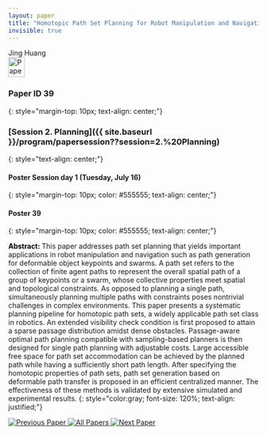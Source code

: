 ```yaml
---
layout: paper
title: "Homotopic Path Set Planning for Robot Manipulation and Navigation"
invisible: true
---
```

<div class="paper-authors">
<div class="paper-author-box">
    <div class="paper-author-name">Jing Huang</div>
    <div class="paper-author-uni"></div>
</div>

</div><div class="paper-pdf">
<div> <a href="http://www.roboticsproceedings.org/rss19/p39.pdf"><img src="{{ site.baseurl }}/images/paper_link.png" alt="Paper Website" width = "33"  height = "40"/></a> </div>
</div>

### Paper ID 39
{: style="margin-top: 10px; text-align: center;"}

### [Session 2. Planning]({{ site.baseurl }}/program/papersession??session=2.%20Planning)
{: style="text-align: center;"}

#### Poster Session day 1 (Tuesday, July 16)
{: style="margin-top: 10px; color: #555555; text-align: center;"}

#### Poster 39
{: style="margin-top: 10px; color: #555555; text-align: center;"}

<b style="color: black;">Abstract: </b>This paper addresses path set planning that yields important applications in robot manipulation and navigation such as path generation for deformable object keypoints and swarms. A path set refers to the collection of finite agent paths to represent the overall spatial path of a group of keypoints or a swarm, whose collective properties meet spatial and topological constraints. As opposed to planning a single path, simultaneously planning multiple paths with constraints poses nontrivial challenges in complex environments. This paper presents a systematic planning pipeline for homotopic path sets, a widely applicable path set class in robotics. An extended visibility check condition is first proposed to attain a sparse passage distribution amidst dense obstacles. Passage-aware optimal path planning compatible with sampling-based planners is then designed for single path planning with adjustable costs. Large accessible free space for path set accommodation can be achieved by the planned path while having a sufficiently short path length. After specifying the homotopic properties of path sets, path set generation based on deformable path transfer is proposed in an efficient centralized manner. The effectiveness of these methods is validated by extensive simulated and experimental results.
{: style="color:gray; font-size: 120%; text-align: justified;"}


<div class="paper-menu">
<a href="{{ site.baseurl }}/program/papers/038/"> <img src="{{ site.baseurl }}/images/previous_paper_icon.png" alt="Previous Paper" title="Previous Paper"/> </a>
<a href="{{ site.baseurl }}/program/papers"><img src="{{ site.baseurl }}/images/overview_icon.png" alt="All Papers" title="All Papers"/> </a>
<a href="{{ site.baseurl }}/program/papers/040/"> <img src="{{ site.baseurl }}/images/next_paper_icon.png" alt="Next Paper" title="Next Paper"/> </a>

</div>
